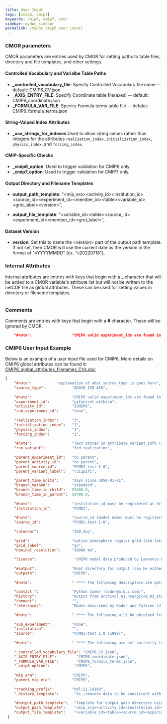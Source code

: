 ```yaml
---
title: User Input
tags: [cmip6, cmip7]
keywords: cmip6, cmip7, cmor
sidebar: mydoc_sidebar
permalink: /mydoc_cmip6_user_input/
---
```


### CMOR parameters

CMOR parameters are entries used by CMOR for setting paths to table files, directory and file templates, and other settings.

#### Controlled Vocabulary and Varialbe Table Paths

* **_controlled_vocabulary_file**: Specify Controlled Vocabulary file name -- default: CMIP6_CV.json
* **_AXIS_ENTRY_FILE**:        Specify Coordinate table file(axes) -- default: CMIP6_coordinate.json
* **_FORMULA_VAR_FILE**:       Speciry Formula terms table file -- defalut: CMIP6_formula_terms.json

#### String-Valued Index Attributes

* **_use_strings_for_indexes**:Used to allow string values rather than integers for the attributes `realization_index`, `initialization_index`, `physics_index`, and `forcing_index`.

#### CMIP-Specific Checks

* **_cmip6_option**:           Used to trigger validation for CMIP6 only.
* **_cmip7_option**:           Used to trigger validation for CMIP7 only.

#### Output Directory and Filename Templates

* **output_path_template**:    "\<mip_era\>\<activity_id\>\<institution_id\>\<source_id\>\<experiment_id\>\<member_id\>\<table\>\<variable_id\>\<grid_label\>\<version\>",

* **output_file_template**:    "\<variable_id\>\<table\>\<source_id\>\<experiment_id\>\<member_id\>\<grid_label\>",

#### Dataset Version

* **version**: Set this to name the \<version\> part of the output path template.  If not set, then CMOR will use the current date as the version in the format of "vYYYYMMDD" (ex. "v20220718"),

### Internal Attributes

Internal attributes are entries with keys that begin with a **_** character that will be added to a CMOR variable's attribute list but will not be written to the netCDF file as global attributes. These can be used for setting values in directory or filename templates.

```json
```

### Comments

Comments are entries with keys that begin with a **#** character. These will be ignored by CMOR.

```json
    "#note":                  "CMIP6 valid experiment_ids are found in CMIP6_CV.json",
```

### CMIP6 User Input Example

Below is an example of a user input file used for CMIP6. More details on CMIP6 global attributes can be found in [CMIP6_global_attributes_filenames_CVs.doc](https://docs.google.com/document/d/1h0r8RZr_f3-8egBMMh7aqLwy3snpD6_MrDz1q8n5XUk)

```json
{
    "#note":           "explanation of what source_type is goes here",
    "source_type":            "AOGCM ISM AER",
 
    "#note":                  "CMIP6 valid experiment_ids are found in CMIP6_CV.json",
    "experiment_id":          "piControl-withism",
    "activity_id":            "ISMIP6",
    "sub_experiment_id":      "none",
 
    "realization_index":      "3",
    "initialization_index":   "1",
    "physics_index":          "1",
    "forcing_index":          "1",
 
    "#note":                  "Text stored in attribute variant_info (recommended, not required description of run variant)",
    "run_variant":            "3rd realization",
 
    "parent_experiment_id":   "no parent",
    "parent_activity_id":     "no parent",
    "parent_source_id":       "PCMDI-test-1-0",
    "parent_variant_label":   "r3i1p1f1",
 
    "parent_time_units":      "days since 1850-01-01",
    "branch_method":          "standard",
    "branch_time_in_child":   59400.0,
    "branch_time_in_parent":  59400.0,
 
    "#note":                  "institution_id must be registered at https://github.com/WCRP-CMIP/CMIP6_CVs/issues/new ",
    "institution_id":         "PCMDI",
 
    "#note":                  "source_id (model name) must be registered at https://github.com/WCRP-CMIP/CMIP6_CVs/issues/new ",
    "source_id":              "PCMDI-test-1-0",
 
    "calendar":               "360_day",
 
    "grid":                   "native atmosphere regular grid (3x4 latxlon)",
    "grid_label":             "gn",
    "nominal_resolution":     "10000 km",
 
    "license":                 "CMIP6 model data produced by Lawrence Livermore PCMDI is licensed under a Creative Commons Attribution 4.0 International License (https://creativecommons.org/licenses/by/4.0/). Consult https://pcmdi.llnl.gov/CMIP6/TermsOfUse for terms of use governing CMIP6 output, including citation requirements and proper acknowledgment. Further information about this data, including some limitations, can be found via the further_info_url (recorded as a global attribute in this file) and at https:///pcmdi.llnl.gov/. The data producers and data providers make no warranty, either express or implied, including, but not limited to, warranties of merchantability and fitness for a particular purpose. All liabilities arising from the supply of the information (including any liability arising in negligence) are excluded to the fullest extent permitted by law.",
 
    "#output":                "Root directory for output (can be either a relative or full path)",
    "outpath":                "CMIP6",
 
    "#note":                  " **** The following descriptors are optional and may be set to an empty string ",  
 
    "contact ":               "Python Coder (coder@a.b.c.com)",
    "history":                "Output from archivcl_A1.nce/giccm_03_std_2xCO2_2256.",
    "comment":                "",
    "references":             "Model described by Koder and Tolkien (J. Geophys. Res., 2001, 576-591).  Also see http://www.GICC.su/giccm/doc/index.html.  The ssp245 simulation is described in Dorkey et al. '(Clim. Dyn., 2003, 323-357.)'",
 
    "#note":                  " **** The following will be obtained from the CV and do not need to be defined here", 
 
    "sub_experiment":         "none",
    "institution":            "",
    "source":                 "PCMDI-test 1.0 (1989)",
 
    "#note":                  " **** The following are set correctly for CMIP6 and should not normally need editing",  
 
    "_controlled_vocabulary_file": "CMIP6_CV.json",
    "_AXIS_ENTRY_FILE":         "CMIP6_coordinate.json",
    "_FORMULA_VAR_FILE":        "CMIP6_formula_terms.json",
    "_cmip6_option":           "CMIP6",
 
    "mip_era":                "CMIP6",
    "parent_mip_era":         "CMIP6",
 
    "tracking_prefix":        "hdl:21.14100",
    "_history_template":       "%s ;rewrote data to be consistent with <activity_id> for variable <variable_id> found in table <table_id>.",
 
    "#output_path_template":   "Template for output path directory using tables keys or global attributes, these should follow the relevant data reference syntax",
    "output_path_template":    "<mip_era><activity_id><institution_id><source_id><experiment_id><_member_id><table><variable_id><grid_label><version>",
    "output_file_template":    "<variable_id><table><source_id><experiment_id><_member_id><grid_label>"
 }
```
